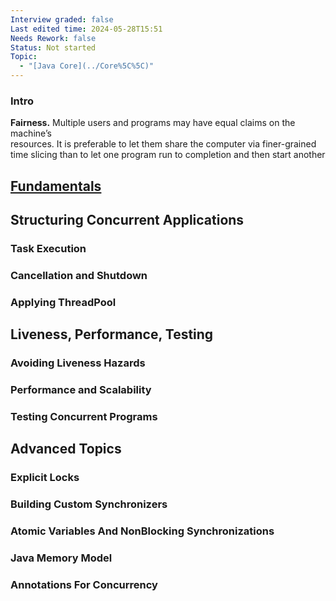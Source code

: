 ```yaml
---
Interview graded: false
Last edited time: 2024-05-28T15:51
Needs Rework: false
Status: Not started
Topic:
  - "[Java Core](../Core%5C%5C)"
---
```

### Intro

**Fairness.** Multiple users and programs may have equal claims on the machine’s  
resources. It is preferable to let them share the computer via finer-grained  
time slicing than to let one program run to completion and then start another  

## [Fundamentals](Fundamentals.md)


## Structuring Concurrent Applications

### Task Execution

### Cancellation and Shutdown

### Applying ThreadPool

## Liveness, Performance, Testing

### Avoiding Liveness Hazards

### Performance and Scalability

### Testing Concurrent Programs

## Advanced Topics

### Explicit Locks

### Building Custom Synchronizers

### Atomic Variables And NonBlocking Synchronizations

### Java Memory Model

### Annotations For Concurrency